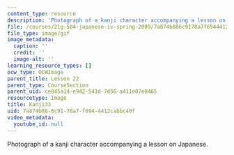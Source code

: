```yaml
---
content_type: resource
description: 'Photograph of a kanji character accompanying a lesson on Japanese. '
file: /courses/21g-504-japanese-iv-spring-2009/7a874b886c9178a7f6944412cabbc40f_Kanji33.gif
file_type: image/gif
image_metadata:
  caption: ''
  credit: ''
  image-alt: ''
learning_resource_types: []
ocw_type: OCWImage
parent_title: Lesson 22
parent_type: CourseSection
parent_uid: ce845a14-e942-541d-7d56-a411e07e0465
resourcetype: Image
title: Kanji33
uid: 7a874b88-6c91-78a7-f694-4412cabbc40f
video_metadata:
  youtube_id: null
---
```

Photograph of a kanji character accompanying a lesson on Japanese. 

